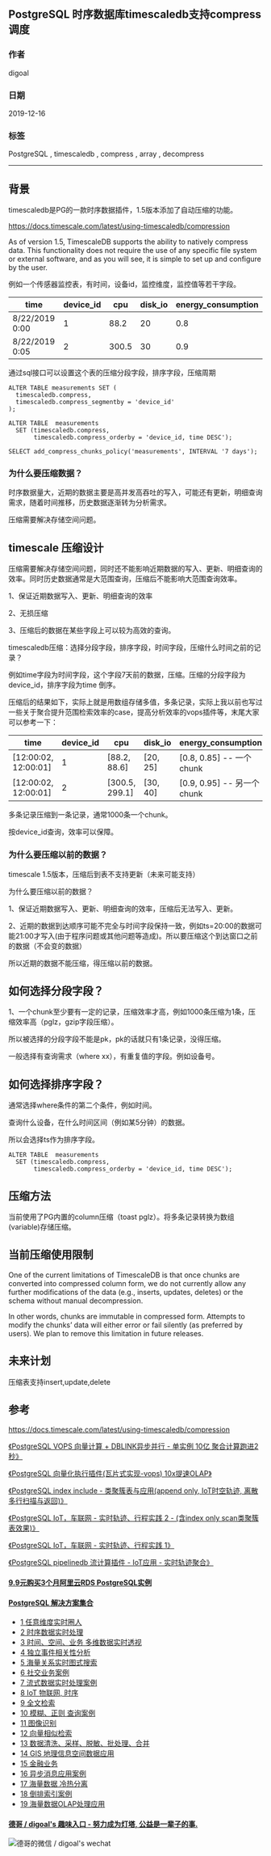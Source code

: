 ## PostgreSQL 时序数据库timescaledb支持compress调度  
                                                                                                             
### 作者                                                                    
digoal                                                                                                             
                                                                                                             
### 日期                                                                                                             
2019-12-16                                                                                                     
                                                                                                             
### 标签                                                                                                             
PostgreSQL , timescaledb , compress , array , decompress   
                                                                                                             
----                                                                                                             
                                                                                                             
## 背景      
timescaledb是PG的一款时序数据插件，1.5版本添加了自动压缩的功能。  
  
https://docs.timescale.com/latest/using-timescaledb/compression  
  
As of version 1.5, TimescaleDB supports the ability to natively compress data. This functionality does not require the use of any specific file system or external software, and as you will see, it is simple to set up and configure by the user.  
  
例如一个传感器监控表，有时间，设备id，监控维度，监控值等若干字段。  
  
time	|device_id	|cpu	|disk_io	|energy_consumption  
---|---|---|---|---  
8/22/2019 0:00	|1	|88.2	|20|	0.8  
8/22/2019 0:05	|2	|300.5	|30|	0.9  
  
通过sql接口可以设置这个表的压缩分段字段，排序字段，压缩周期  
  
```  
ALTER TABLE measurements SET (  
  timescaledb.compress,  
  timescaledb.compress_segmentby = 'device_id'  
);  
  
ALTER TABLE  measurements  
  SET (timescaledb.compress,  
       timescaledb.compress_orderby = 'device_id, time DESC');  
  
SELECT add_compress_chunks_policy('measurements', INTERVAL '7 days');  
```  
  
### 为什么要压缩数据？  
时序数据量大，近期的数据主要是高并发高吞吐的写入，可能还有更新，明细查询需求，随着时间推移，历史数据逐渐转为分析需求。  
  
压缩需要解决存储空间问题。  
  
## timescale 压缩设计  
压缩需要解决存储空间问题，同时还不能影响近期数据的写入、更新、明细查询的效率。同时历史数据通常是大范围查询，压缩后不能影响大范围查询效率。  
  
1、保证近期数据写入、更新、明细查询的效率  
  
2、无损压缩  
  
3、压缩后的数据在某些字段上可以较为高效的查询。  
  
timescaledb压缩：选择分段字段，排序字段，时间字段，压缩什么时间之前的记录？  
  
例如time字段为时间字段，这个字段7天前的数据，压缩。压缩的分段字段为device_id，排序字段为time 倒序。  
  
压缩后的结果如下，实际上就是用数组存储多值，多条记录，实际上我以前也写过一些关于聚合提升范围检索效率的case，提高分析效率的vops插件等，末尾大家可以参考一下：  
  
time	|device_id	|cpu	|disk_io	|energy_consumption  
---|---|---|---|---  
[12:00:02, 12:00:01]|	1|	[88.2, 88.6]|	[20, 25]|	[0.8, 0.85]  -- 一个chunk  
[12:00:02, 12:00:01]|	2|	[300.5, 299.1]|	[30, 40]|	[0.9, 0.95]  -- 另一个chunk  
  
多条记录压缩到一条记录，通常1000条一个chunk。  
  
按device_id查询，效率可以保障。  
  
### 为什么要压缩以前的数据？  
timescale 1.5版本，压缩后到表不支持更新（未来可能支持）  
  
为什么要压缩以前的数据？  
  
1、保证近期数据写入、更新、明细查询的效率，压缩后无法写入、更新。  
  
2、近期的数据到达顺序可能不完全与时间字段保持一致，例如ts=20:00的数据可能21:00才写入(由于程序问题或其他问题等造成)。所以要压缩这个到达窗口之前的数据（不会变的数据）  
  
所以近期的数据不能压缩，得压缩以前的数据。  
  
## 如何选择分段字段？  
1、一个chunk至少要有一定的记录，压缩效率才高，例如1000条压缩为1条，压缩效率高（pglz，gzip字段压缩）。  
  
所以被选择的分段字段不能是pk，pk的话就只有1条记录，没得压缩。  
  
一般选择有查询需求（where xx），有重复值的字段。例如设备号。  
  
## 如何选择排序字段？  
通常选择where条件的第二个条件，例如时间。  
  
查询什么设备，在什么时间区间（例如某5分钟）的数据。  
  
所以会选择ts作为排序字段。  
  
```  
ALTER TABLE  measurements  
  SET (timescaledb.compress,  
       timescaledb.compress_orderby = 'device_id, time DESC');  
```  
  
## 压缩方法  
当前使用了PG内置的column压缩（toast pglz）。将多条记录转换为数组(variable)存储压缩。  
  
## 当前压缩使用限制  
One of the current limitations of TimescaleDB is that once chunks are converted into compressed column form, we do not currently allow any further modifications of the data (e.g., inserts, updates, deletes) or the schema without manual decompression.   
  
In other words, chunks are immutable in compressed form. Attempts to modify the chunks’ data will either error or fail silently (as preferred by users). We plan to remove this limitation in future releases.  
  
## 未来计划  
压缩表支持insert,update,delete  
  
## 参考  
https://docs.timescale.com/latest/using-timescaledb/compression  
  
[《PostgreSQL VOPS 向量计算 + DBLINK异步并行 - 单实例 10亿 聚合计算跑进2秒》](../201802/20180210_01.md)    
  
[《PostgreSQL 向量化执行插件(瓦片式实现-vops) 10x提速OLAP》](../201702/20170225_01.md)    
  
[《PostgreSQL index include - 类聚簇表与应用(append only, IoT时空轨迹, 离散多行扫描与返回)》](../201905/20190503_03.md)    
  
[《PostgreSQL IoT，车联网 - 实时轨迹、行程实践 2 - (含index only scan类聚簇表效果)》](../201812/20181209_01.md)    
  
[《PostgreSQL IoT，车联网 - 实时轨迹、行程实践 1》](../201812/20181207_01.md)    
  
[《PostgreSQL pipelinedb 流计算插件 - IoT应用 - 实时轨迹聚合》](../201811/20181101_02.md)    
  
  
  
  
  
  
  
  
  
  
  
  
  
  
  
  
  
  
  
  
  
  
  
  
  
  
  
  
  
#### [9.9元购买3个月阿里云RDS PostgreSQL实例](https://www.aliyun.com/database/postgresqlactivity "57258f76c37864c6e6d23383d05714ea")
  
  
#### [PostgreSQL 解决方案集合](https://yq.aliyun.com/topic/118 "40cff096e9ed7122c512b35d8561d9c8")
- [1 任意维度实时圈人](https://yq.aliyun.com/topic/118 "40cff096e9ed7122c512b35d8561d9c8")
- [2 时序数据实时处理](https://yq.aliyun.com/topic/118 "40cff096e9ed7122c512b35d8561d9c8")
- [3 时间、空间、业务 多维数据实时透视](https://yq.aliyun.com/topic/118 "40cff096e9ed7122c512b35d8561d9c8")
- [4 独立事件相关性分析](https://yq.aliyun.com/topic/118 "40cff096e9ed7122c512b35d8561d9c8")
- [5 海量关系实时图式搜索](https://yq.aliyun.com/topic/118 "40cff096e9ed7122c512b35d8561d9c8")
- [6 社交业务案例](https://yq.aliyun.com/topic/118 "40cff096e9ed7122c512b35d8561d9c8")
- [7 流式数据实时处理案例](https://yq.aliyun.com/topic/118 "40cff096e9ed7122c512b35d8561d9c8")
- [8 IoT 物联网, 时序](https://yq.aliyun.com/topic/118 "40cff096e9ed7122c512b35d8561d9c8")
- [9 全文检索](https://yq.aliyun.com/topic/118 "40cff096e9ed7122c512b35d8561d9c8")
- [10 模糊、正则 查询案例](https://yq.aliyun.com/topic/118 "40cff096e9ed7122c512b35d8561d9c8")
- [11 图像识别](https://yq.aliyun.com/topic/118 "40cff096e9ed7122c512b35d8561d9c8")
- [12 向量相似检索](https://yq.aliyun.com/topic/118 "40cff096e9ed7122c512b35d8561d9c8")
- [13 数据清洗、采样、脱敏、批处理、合并](https://yq.aliyun.com/topic/118 "40cff096e9ed7122c512b35d8561d9c8")
- [14 GIS 地理信息空间数据应用](https://yq.aliyun.com/topic/118 "40cff096e9ed7122c512b35d8561d9c8")
- [15 金融业务](https://yq.aliyun.com/topic/118 "40cff096e9ed7122c512b35d8561d9c8")
- [16 异步消息应用案例](https://yq.aliyun.com/topic/118 "40cff096e9ed7122c512b35d8561d9c8")
- [17 海量数据 冷热分离](https://yq.aliyun.com/topic/118 "40cff096e9ed7122c512b35d8561d9c8")
- [18 倒排索引案例](https://yq.aliyun.com/topic/118 "40cff096e9ed7122c512b35d8561d9c8")
- [19 海量数据OLAP处理应用](https://yq.aliyun.com/topic/118 "40cff096e9ed7122c512b35d8561d9c8")
  
  
#### [德哥 / digoal's 趣味入口 - 努力成为灯塔, 公益是一辈子的事.](https://github.com/digoal/blog/blob/master/README.md "22709685feb7cab07d30f30387f0a9ae")
  
  
![德哥的微信 / digoal's wechat](../pic/digoal_weixin.jpg "f7ad92eeba24523fd47a6e1a0e691b59")
  
